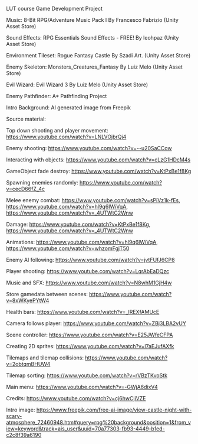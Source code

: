 LUT course Game Development Project


Music: 8-Bit RPG/Adventure Music Pack I By Francesco Fabrizio (Unity Asset Store)

Sound Effects: RPG Essentials Sound Effects - FREE! By leohpaz (Unity Asset Store)

Environment Tileset: Rogue Fantasy Castle By Szadi Art. (Unity Asset Store)

Enemy Skeleton: Monsters_Creatures_Fantasy By Luiz Melo (Unity Asset Store)

Evil Wizard: Evil Wizard 3 By Luiz Melo (Unity Asset Store)

Enemy Pathfinder: A* Pathfinding Project

Intro Background: AI generated image from Freepik


Source material:

Top down shooting and player movement: https://www.youtube.com/watch?v=LNLVOjbrQj4

Enemy shooting: https://www.youtube.com/watch?v=--u20SaCCow

Interacting with objects: https://www.youtube.com/watch?v=cLzG1HDcM4s

GameObject fade destroy: https://www.youtube.com/watch?v=KtPxBe1f8Kg

Spawning enemies randomly: https://www.youtube.com/watch?v=cecD66fZ_4c

Melee enemy combat: https://www.youtube.com/watch?v=sPiVz1k-fEs, https://www.youtube.com/watch?v=hl9q6IWiVqA, https://www.youtube.com/watch?v=_4UTWtC2Wnw

Damage: https://www.youtube.com/watch?v=KtPxBe1f8Kg, https://www.youtube.com/watch?v=_4UTWtC2Wnw

Animations: https://www.youtube.com/watch?v=hl9q6IWiVqA, https://www.youtube.com/watch?v=whzomFgjT50

Enemy AI following: https://www.youtube.com/watch?v=jvtFUfJ6CP8

Player shooting: https://www.youtube.com/watch?v=LqrAbEaDQzc

Music and SFX: https://www.youtube.com/watch?v=N8whM1GjH4w

Store gamedata between scenes: https://www.youtube.com/watch?v=8xWKyePYtW4

Health bars: https://www.youtube.com/watch?v=_lREXfAMUcE

Camera follows player: https://www.youtube.com/watch?v=ZBj3LBA2vUY

Scene controller: https://www.youtube.com/watch?v=E25JWfeCFPA

Creating 2D sprites: https://www.youtube.com/watch?v=l7aEJufAXfk

Tilemaps and tilemap collisions: https://www.youtube.com/watch?v=2obtqmBHUW4

Tilemap sorting: https://www.youtube.com/watch?v=rVBzTKvoStk

Main menu: https://www.youtube.com/watch?v=-GWjA6dixV4

Credits: https://www.youtube.com/watch?v=cj6hwCjiVZE

Intro image: https://www.freepik.com/free-ai-image/view-castle-night-with-scary-atmosphere_72460948.htm#query=rpg%20background&position=1&from_view=keyword&track=ais_user&uuid=70a77303-fb93-4449-b1ed-c2c8f39a6190

